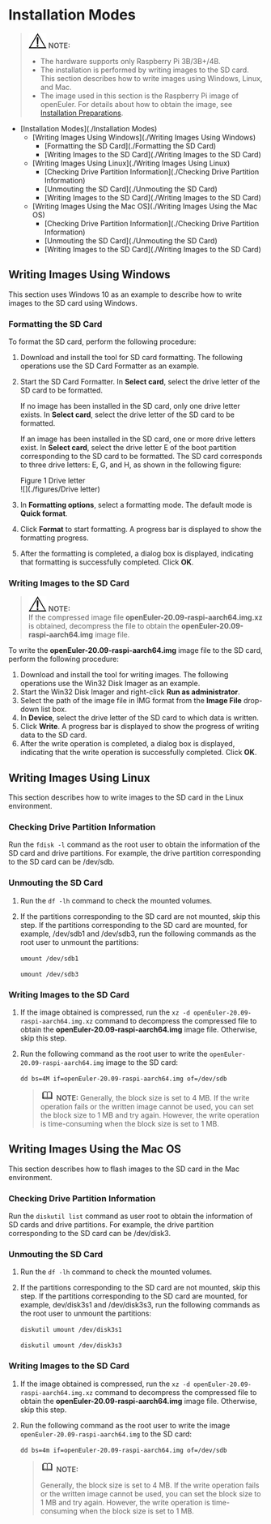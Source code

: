 # Installation Modes

> ![](./public_sys-resources/icon-notice.gif) **NOTE:**
> 
> - The hardware supports only Raspberry Pi 3B/3B+/4B.
> - The installation is performed by writing images to the SD card. This section describes how to write images using Windows, Linux, and Mac.
> - The image used in this section is the Raspberry Pi image of openEuler. For details about how to obtain the image, see [Installation Preparations](./安装准备-1.html).

<!-- TOC -->

- [Installation Modes](./Installation Modes)
  - [Writing Images Using Windows](./Writing Images Using Windows)
    - [Formatting the SD Card](./Formatting the SD Card)
    - [Writing Images to the SD Card](./Writing Images to the SD Card)
  - [Writing Images Using Linux](./Writing Images Using Linux)
    - [Checking Drive Partition Information](./Checking Drive Partition Information)
    - [Unmouting the SD Card](./Unmouting the SD Card)
    - [Writing Images to the SD Card](./Writing Images to the SD Card)
  - [Writing Images Using the Mac OS](./Writing Images Using the Mac OS)
    - [Checking Drive Partition Information](./Checking Drive Partition Information)
    - [Unmouting the SD Card](./Unmouting the SD Card)
    - [Writing Images to the SD Card](./Writing Images to the SD Card)

<!-- /TOC -->
## Writing Images Using Windows

This section uses Windows 10 as an example to describe how to write images to the SD card using Windows.

### Formatting the SD Card

To format the SD card, perform the following procedure:

1. Download and install the tool for SD card formatting. The following operations use the SD Card Formatter as an example.

2. Start the SD Card Formatter. In **Select card**, select the drive letter of the SD card to be formatted.
   
   If no image has been installed in the SD card, only one drive letter exists. In **Select card**, select the drive letter of the SD card to be formatted.
   
   If an image has been installed in the SD card, one or more drive letters exist. In **Select card**, select the drive letter E of the boot partition corresponding to the SD card to be formatted. The SD card corresponds to three drive letters: E, G, and H, as shown in the following figure:
   
   Figure 1 Drive letter<a name="zh-cn_topic_0151920806_f6ff7658b349942ea87f4521c0256c311"></a>  
![](./figures/Drive letter)

3. In **Formatting options**, select a formatting mode. The default mode is **Quick format**.

4. Click **Format** to start formatting. A progress bar is displayed to show the formatting progress.

5. After the formatting is completed, a dialog box is displayed, indicating that formatting is successfully completed. Click **OK**.

### Writing Images to the SD Card

> ![](./public_sys-resources/icon-notice.gif) **NOTE:**   
If the compressed image file **openEuler-20.09-raspi-aarch64.img.xz** is obtained, decompress the file to obtain the **openEuler-20.09-raspi-aarch64.img** image file.

To write the **openEuler-20.09-raspi-aarch64.img** image file to the SD card, perform the following procedure:

1. Download and install the tool for writing images. The following operations use the Win32 Disk Imager as an example.
2. Start the Win32 Disk Imager and right-click **Run as administrator**.
3. Select the path of the image file in IMG format from the **Image File** drop-down list box.
4. In **Device**, select the drive letter of the SD card to which data is written.
5. Click **Write**. A progress bar is displayed to show the progress of writing data to the SD card.
6. After the write operation is completed, a dialog box is displayed, indicating that the write operation is successfully completed. Click **OK**.

## Writing Images Using Linux

This section describes how to write images to the SD card in the Linux environment.

### Checking Drive Partition Information

Run the `fdisk -l` command as the root user to obtain the information of the SD card and drive partitions. For example, the drive partition corresponding to the SD card can be /dev/sdb.

### Unmouting the SD Card

1. Run the `df -lh` command to check the mounted volumes.

2. If the partitions corresponding to the SD card are not mounted, skip this step. If the partitions corresponding to the SD card are mounted, for example, /dev/sdb1 and /dev/sdb3, run the following commands as the root user to unmount the partitions:
   
   `umount /dev/sdb1`
   
   `umount /dev/sdb3`

### Writing Images to the SD Card

1. If the image obtained is compressed, run the `xz -d openEuler-20.09-raspi-aarch64.img.xz` command to decompress the compressed file to obtain the **openEuler-20.09-raspi-aarch64.img** image file. Otherwise, skip this step.

2. Run the following command as the root user to write the `openEuler-20.09-raspi-aarch64.img` image to the SD card:
   
   `dd bs=4M if=openEuler-20.09-raspi-aarch64.img of=/dev/sdb`
   
   > ![](./public_sys-resources/icon-note.gif) **NOTE:** Generally, the block size is set to 4 MB. If the write operation fails or the written image cannot be used, you can set the block size to 1 MB and try again. However, the write operation is time-consuming when the block size is set to 1 MB.

## Writing Images Using the Mac OS

This section describes how to flash images to the SD card in the Mac environment.

### Checking Drive Partition Information

Run the `diskutil list` command as user root to obtain the information of SD cards and drive partitions. For example, the drive partition corresponding to the SD card can be /dev/disk3.

### Unmouting the SD Card

1. Run the `df -lh` command to check the mounted volumes.

2. If the partitions corresponding to the SD card are not mounted, skip this step. If the partitions corresponding to the SD card are mounted, for example, dev/disk3s1 and /dev/disk3s3, run the following commands as the root user to unmount the partitions:
   
   `diskutil umount /dev/disk3s1`
   
   `diskutil umount /dev/disk3s3`

### Writing Images to the SD Card

1. If the image obtained is compressed, run the `xz -d openEuler-20.09-raspi-aarch64.img.xz` command to decompress the compressed file to obtain the **openEuler-20.09-raspi-aarch64.img** image file. Otherwise, skip this step.

2. Run the following command as the root user to write the image `openEuler-20.09-raspi-aarch64.img` to the SD card:
   
   `dd bs=4m if=openEuler-20.09-raspi-aarch64.img of=/dev/sdb`
   
   > ![](./public_sys-resources/icon-note.gif) **NOTE:**
   >
   > Generally, the block size is set to 4 MB. If the write operation fails or the written image cannot be used, you can set the block size to 1 MB and try again. However, the write operation is time-consuming when the block size is set to 1 MB.

